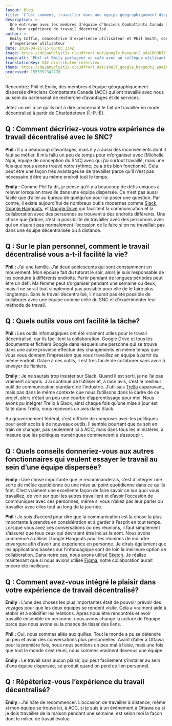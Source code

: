 ```yaml
---
layout: blog
title: 'C’est comment, travailler dans une équipe géographiquement dispersée?'
description: >-
  Une entrevue avec les membres d’équipe d’Anciens Combattants Canada à propos
  de leur expérience de travail décentralisé.
author: >-
  Emily Coffin, conceptrice d’expérience utilisateur et Phil Smith, concepteur
  d’expérience utilisateur
date: 2019-04-15T15:06:03.334Z
image: https://de2an9clyit2x.cloudfront.net/google_hangout2_a9a1bb9b37.jpg
image-alt: 'Phil et Emily partagent un café avec un collègue utilisant Google Hangout. '
translationKey: VAC-distributed-interview
thumb: https://de2an9clyit2x.cloudfront.net/small_google_hangout2_a9a1bb9b37.jpg
processed: 1555352342776
---
```

Rencontrez Phil et Emily, des membres d’équipe géographiquement dispersés d’Anciens Combattants Canada (ACC) qui ont travaillé avec nous au sein du partenariat de recherche d’avantages et de services.

Jetez un œil à ce qu’ils ont à dire concernant le fait de travailler en mode décentralisé à partir de Charlottetown (Î.-P.-É). 

## Q : Comment décririez-vous votre expérience de travail décentralisé avec le SNC?

**Phil :** Il y a beaucoup d’avantages, mais il y a aussi des inconvénients dont il faut se méfier. Il m’a fallu un peu de temps pour m’organiser avec [Michelle Ngai, équipe de conception du SNC] avec qui j’ai surtout travaillé, mais une fois que nous avons trouvé notre rythme, ça a très bien fonctionné. Cela peut être une façon très avantageuse de travailler parce qu’il n’est pas nécessaire d’être au même endroit tout le temps. 

**Emily :** Comme Phil l’a dit, je pense qu’il y a beaucoup de défis uniques à relever lorsqu’on travaille dans une équipe dispersée. Ce n’est pas aussi facile que d’aller au bureau de quelqu’un pour lui poser une question. Par contre, il existe aujourd’hui de nombreux outils modernes comme [Slack](https://slack.com/), [Google Hangouts](https://hangouts.google.com/), et [Google Drive](https://drive.google.com/) qui facilitent la communication et la collaboration avec des personnes se trouvant à des endroits différents. Une chose que j’adore, c’est la possibilité de travailler avec des personnes avec qui on n’aurait pas normalement l’occasion de le faire si on ne travaillait pas dans une équipe décentralisée ou à distance. 

## Q : Sur le plan personnel, comment le travail décentralisé vous a-t-il facilité la vie?

**Phil :** J’ai une famille. J’ai deux adolescents qui sont constamment en mouvement. Mon épouse fait du tutorat le soir, alors je suis responsable de les conduire à différents endroits. Partir pendant de longues périodes peut être un défi. Ma femme peut s’organiser pendant une semaine ou deux, mais il ne serait tout simplement pas possible pour elle de le faire plus longtemps. Sans le travail décentralisé, il n’aurait pas été possible de collaborer avec une équipe comme celle du SNC et d’expérimenter leur méthode de travail.

## Q : Quels outils vous ont facilité la tâche?

**Phil :** Les outils infonuagiques ont été vraiment utiles pour le travail décentralisé, car ils facilitent la collaboration. Google Drive et tous les documents et fichiers Google dans lesquels une personne qui se trouve dans une autre province effectue des changements en même temps que vous vous donnent l’impression que vous travaillez en équipe à partir du même endroit. Grâce à ces outils, il est très facile de collaborer sans avoir à envoyer de fichiers. 

**Emily :** Je ne saurais trop insister sur Slack. Quand il est sorti, je ne l’ai pas vraiment compris. J’ai continué de l’utiliser et, à mon avis, c’est le meilleur outil de communication standard de l’industrie. J’utilisais [Trello](https://trello.com/) auparavant, mais pas dans le même contexte que nous l’utilisons dans le cadre de ce projet, alors c’était un peu une courbe d’apprentissage pour moi. Nous avons pu intégrer Trello à Slack, ainsi chaque fois qu’une mise à jour est faite dans Trello, nous recevons un avis dans Slack. 

Au gouvernement fédéral, c’est difficile de composer avec les politiques pour avoir accès à de nouveaux outils. Il semble pourtant que ce soit en train de changer, pas seulement ici à ACC, mais dans tous les ministères, à mesure que les politiques numériques commencent à s’assouplir.

## Q : Quels conseils donneriez-vous aux autres fonctionnaires qui veulent essayer le travail au sein d’une équipe dispersée?

**Emily :** Une chose importante que je recommanderais, c’est d’intégrer une sorte de mêlée quotidienne ou une mise au point quotidienne dans ce qu’ils font. C’est vraiment une excellente façon de faire savoir ce sur quoi vous travaillez, de voir sur quoi les autres travaillent et d’avoir l’occasion de communiquer avec ces personnes, même si vous n’allez pas leur parler ou travailler avec elles tout au long de la journée. 

**Phil :** Je suis d’accord pour dire que la communication est la chose la plus importante à prendre en considération et à garder à l’esprit en tout temps. Lorsque vous avez ces conversations ou des réunions, il faut simplement s’assurer que tous ceux qui devraient être inclus le sont. Nous avons commencé à utiliser Google Hangouts pour les réunions de moindre envergure afin d’avoir une expérience en personne. Je dirais également que les applications basées sur l’infonuagique sont de loin la meilleure option de collaboration. Dans notre cas, nous avons utilisé [Sketch](https://www.sketch.com/). Je réalise maintenant que si nous avions utilisé [Figma](https://www.figma.com/), notre collaboration aurait encore été meilleure. 

## Q : Comment avez-vous intégré le plaisir dans votre expérience de travail décentralisé?

**Emily :** L’une des choses les plus importantes était de pouvoir prévoir des voyages pour que les deux équipes se rendent visite. Cela a vraiment aidé à établir et à solidifier les relations. Après nous être rencontrés et avoir travaillé ensemble en personne, nous avons changé la culture de l’équipe parce que nous avons eu la chance de tisser des liens. 

**Phil :** Oui, nous sommes allés aux quilles. Tout le monde a pu se détendre un peu et avoir des conversations plus personnelles. Avant d’aller à Ottawa pour la première fois, nous nous sentions un peu mal à l’aise, mais une fois que tout le monde s’est réuni, nous sommes vraiment devenus une équipe.

**Emily :** Le travail sans aucun plaisir, qui peut facilement s’installer au sein d’une équipe dispersée, se produit quand on perd ce lien personnel. 

## Q : Répéteriez-vous l’expérience du travail décentralisé?

**Emily :** J’ai hâte de recommencer. L’occasion de travailler à distance, même si mon équipe se trouve ici, à ACC, si je suis à un événement à Ottawa ou si je dois travailler de la maison pendant une semaine, est selon moi la façon dont le milieu de travail évolue. 



